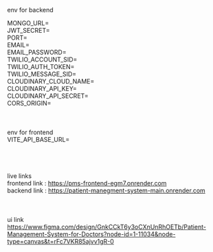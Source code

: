 env for backend <br> 

MONGO_URL=<br>
JWT_SECRET=<br>
PORT=<br>
EMAIL=<br>
EMAIL_PASSWORD=<br>
TWILIO_ACCOUNT_SID=<br>
TWILIO_AUTH_TOKEN=<br>
TWILIO_MESSAGE_SID=<br>
CLOUDINARY_CLOUD_NAME=<br>
CLOUDINARY_API_KEY=<br>
CLOUDINARY_API_SECRET=<br>
CORS_ORIGIN=<br>
<br><br><br>
env for frontend<br>
VITE_API_BASE_URL=<br>
<br><br><br><br>
live links <br>
frontend link : https://pms-frontend-egm7.onrender.com<br>
backend link : https://patient-manegment-system-main.onrender.com<br>
<br><br><br>
ui link<br>
https://www.figma.com/design/GnkCCkT6y3oCXnUnRhOETb/Patient-Management-System-for-Doctors?node-id=1-11034&node-type=canvas&t=rFc7VKR85ajvv1gR-0<br>


